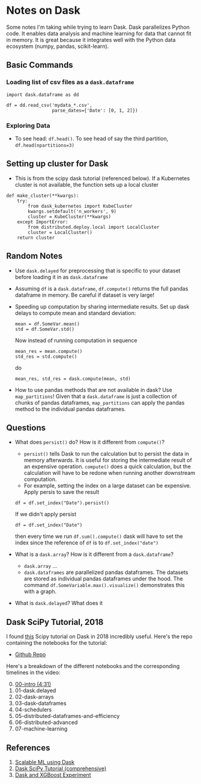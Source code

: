 # Notes on Dask

Some notes I'm taking while trying to learn Dask. Dask parallelizes Python code. It enables data analysis and machine learning for data that cannot fit in memory. It is great because it integrates well with the Python data ecosystem (numpy, pandas, scikit-learn).

## Basic Commands

### Loading list of csv files as a `dask.dataframe`
```
import dask.dataframe as dd

df = dd.read_csv('mydata_*.csv',
                 parse_dates={'Date': [0, 1, 2]})
```

### Exploring Data
* To see head: `df.head()`. To see head of say the third partition, `df.head(npartitions=3)`

## Setting up cluster for Dask
* This is from the scipy dask tutorial (referenced below). If a Kubernetes cluster is not available, the function sets up a local cluster

```
def make_cluster(**kwargs):
    try:
        from dask_kubernetes import KubeCluster
        kwargs.setdefault('n_workers', 9)
        cluster = KubeCluster(**kwargs)
    except ImportError:
        from distributed.deploy.local import LocalCluster
        cluster = LocalCluster()
    return cluster
```

## Random Notes

* Use `dask.delayed` for preprocessing that is specific to your dataset before loading it in as `dask.dataframe`
* Assuming `df` is a `dask.dataframe`, `df.compute()` returns the full pandas dataframe in memory. Be careful if dataset is very large!
* Speeding up computation by sharing intermediate results. Set up dask delays to compute mean and standard deviation:

    ```
    mean = df.SomeVar.mean()
    std = df.SomeVar.std()
    ```

    Now instead of running computation in sequence


    ```
    mean_res = mean.compute()
    std_res = std.compute()
    ```

    do

    ```
    mean_res, std_res = dask.compute(mean, std)
    ```

* How to use pandas methods that are not available in dask? Use `map_partitions`! Given that a `dask.dataframe` is just a collection of chunks of pandas dataframes, `map_partitions` can apply the pandas method to the individual pandas dataframes.

## Questions
* What does `persist()` do? How is it different from `compute()`?
    * `persist()` tells Dask to run the calculation but to persist the data in memory afterwards. It is useful for storing the intermediate result of an expensive operation. `compute()` does a quick calculation, but the calculation will have to be redone when running another downstream computation.
    * For example, setting the index on a large dataset can be expensive. Apply persis to save the result

    ```
    df = df.set_index("Date").persist()
    ```

    If we didn't apply persist

    ```
    df = df.set_index("Date")
    ```

    then every time we run `df.sum().compute()` dask will have to set the index since the reference of `df` is to `df.set_index("date")`

* What is a `dask.array`? How is it different from a `dask.dataframe`?
    * `dask.array` ...
    * `dask.dataframes` are parallelized pandas dataframes. The datasets are stored as individual pandas dataframes under the hood. The command `df.SomeVariable.max().visualize()` demonstrates this with a graph.
* What is `dask.delayed`? What does it

## Dask SciPy Tutorial, 2018
I found [this](https://www.youtube.com/watch?v=mqdglv9GnM8) Scipy tutorial on Dask in 2018 incredibly useful.  Here's the repo containing the notebooks for the tutorial:

* [Github Repo](https://github.com/martindurant/dask-tutorial-scipy-2018)

Here's a breakdown of the different notebooks and the corresponding timelines in the video:

0. [00-intro (4:31)](https://youtu.be/mqdglv9GnM8?t=271)
1. 01-dask.delayed
2. 02-dask-arrays
3. 03-dask-dataframes
4. 04-schedulers
5. 05-distributed-dataframes-and-efficiency
6. 06-distributed-advanced
7. 07-machine-learning



## References
1. [Scalable ML using Dask](https://www.youtube.com/watch?v=tQBovBvSDvA)
2. [Dask SciPy Tutorial (comprehensive)](https://www.youtube.com/watch?v=mqdglv9GnM8)
3. [Dask and XGBoost Experiment](https://www.youtube.com/watch?v=Cc4E-PdDSro)
